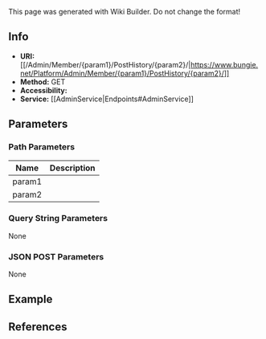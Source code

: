 <span class="wiki-builder">This page was generated with Wiki Builder. Do not change the format!</span>

## Info

* **URI:** [[/Admin/Member/{param1}/PostHistory/{param2}/|https://www.bungie.net/Platform/Admin/Member/{param1}/PostHistory/{param2}/]]
* **Method:** GET
* **Accessibility:** 
* **Service:** [[AdminService|Endpoints#AdminService]]

## Parameters
### Path Parameters
Name | Description
---- | -----------
param1 | 
param2 | 

### Query String Parameters
None

### JSON POST Parameters
None

## Example


## References
